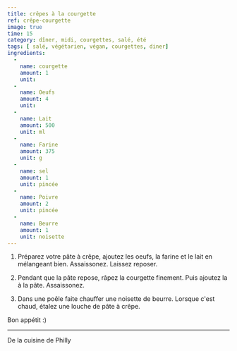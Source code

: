 ```yaml
---
title: crêpes à la courgette
ref: crêpe-courgette
image: true
time: 15
category: dîner, midi, courgettes, salé, été 
tags: [ salé, végétarien, végan, courgettes, diner]
ingredients:
  -
    name: courgette
    amount: 1
    unit: 
  -
    name: Oeufs
    amount: 4
    unit:
  -
    name: Lait
    amount: 500
    unit: ml
  -
    name: Farine
    amount: 375
    unit: g
  -
    name: sel 
    amount: 1
    unit: pincée
  -
    name: Poivre
    amount: 2
    unit: pincée
  - 
    name: Beurre
    amount: 1
    unit: noisette 
---
```



1. Préparez votre pâte à crêpe, ajoutez les oeufs, la farine et le lait en mélangeant bien. Assaissonez. Laissez reposer.

2. Pendant que la pâte repose, râpez la courgette finement. Puis ajoutez la à la pâte. Assaissonez.

3.  Dans une poêle faite chauffer une noisette de beurre. Lorsque c'est chaud, étalez une louche de pâte à crêpe. 

Bon appétit :)


---

De la cuisine de Philly
